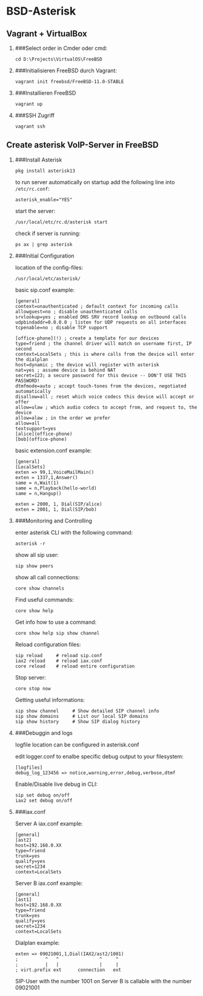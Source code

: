 # BSD-Asterisk
## Vagrant + VirtualBox

1. ###Select order in Cmder oder cmd:
   ```
   cd D:\Projects\VirtualOS\FreeBSD
   ```

2. ###Initialisieren FreeBSD durch Vagrant:
   ```
   vagrant init freebsd/FreeBSD-11.0-STABLE
   ```

3. ###Installieren FreeBSD
   ```
   vagrant up
   ```

4. ###SSH Zugriff
   ```
   vagrant ssh
   ```
   
## Create asterisk VoIP-Server in FreeBSD

1. ###Install Asterisk

   ```
   pkg install asterisk13
   ```

   to run server automatically on startup add the following line into ```/etc/rc.conf```:<br>
   ```
   asterisk_enable="YES"
   ```

   start the server:

   ```
   /usr/local/etc/rc.d/asterisk start
   ```

   check if server is running:

   ```
   ps ax | grep asterisk
   ```

3. ###Initial Configuration

   location of the config-files:

   ```
   /usr/local/etc/asterisk/
   ```

   basic sip.conf example:

   ```
   [general]
   context=unauthenticated ; default context for incoming calls
   allowguest=no ; disable unauthenticated calls
   srvlookup=yes ; enabled DNS SRV record lookup on outbound calls
   udpbindaddr=0.0.0.0 ; listen for UDP requests on all interfaces
   tcpenable=no ; disable TCP support
   
   [office-phone](!) ; create a template for our devices
   type=friend ; the channel driver will match on username first, IP second
   context=LocalSets ; this is where calls from the device will enter the dialplan
   host=dynamic ; the device will register with asterisk
   nat=yes ; assume device is behind NAT
   secret=123; a secure password for this device -- DON'T USE THIS PASSWORD!
   dtmfmode=auto ; accept touch-tones from the devices, negotiated automatically
   disallow=all ; reset which voice codecs this device will accept or offer
   allow=ulaw ; which audio codecs to accept from, and request to, the device
   allow=alaw ; in the order we prefer
   allow=all
   textsupport=yes
   [alice](office-phone)
   [bob](office-phone) 
   ```

   basic extension.conf example:

   ```
   [general]
   [LocalSets]
   exten => 99,1,VoiceMailMain()
   exten = 1337,1,Answer()
   same = n,Wait(1)
   same = n,Playback(hello-world)
   same = n,Hangup()
   
   exten = 2000, 1, Dial(SIP/alice)
   exten = 2001, 1, Dial(SIP/bob)
   ```

5. ###Monitoring and Controlling

   enter asterisk CLI with the following command:

   ```
   asterisk -r
   ```

   show all sip user:

   ```
   sip show peers
   ```

   show all call connections:

   ```
   core show channels
   ```

   Find useful commands:

   ```
   core show help
   ```

   Get info how to use a command:

   ```
   core show help sip show channel
   ```

	Reload configuration files:
	
	```
	sip reload     # reload sip.conf 
	iax2 reload    # reload iax.conf 
	core reload    # reload entire configuration
	```
	
	Stop server:
	
	```
	core stop now
	```
	
	Getting useful informations:
	
	```
	sip show channel     # Show detailed SIP channel info
	sip show domains     # List our local SIP domains
	sip show history     # Show SIP dialog history
	```

6. ###Debuggin and logs

   logfile location can be configured in asterisk.conf

   edit logger.conf to enalbe specific debug output to your filesystem:

   ```
   [logfiles]
   debug_log_123456 => notice,warning,error,debug,verbose,dtmf
   ```
   Enable/Disable live debug in CLI:
   ```
   sip set debug on/off
   iax2 set debug on/off
   ```

8. ###iax.conf

   Server A iax.conf example:
   ```
   [general]
   [ast2]
   host=192.168.0.XX
   type=friend
   trunk=yes
   qualify=yes
   secret=1234
   context=LocalSets
   ```
   Server B iax.conf example:
   ```
   [general]
   [ast1]
   host=192.168.0.XX
   type=friend
   trunk=yes
   qualify=yes
   secret=1234
   context=LocalSets
   ```
   Dialplan example:
   ```
   exten => 09021001,1,Dial(IAX2/ast2/1001)
   ;          ^   ^               ^     ^
   ;          |   |               |     |
   ; virt.prefix ext      connection   ext
   ```
   SIP-User with the number 1001 on Server B is callable with the number 09021001
